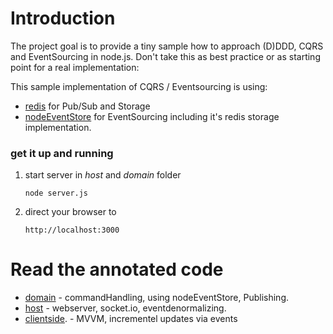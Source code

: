 # Introduction

The project goal is to provide a tiny sample how to approach (D)DDD, CQRS and EventSourcing 
in node.js. Don't take this as best practice or as starting point for a real implementation:


This sample implementation of CQRS / Eventsourcing is using:

- [redis](http://redis.io/) for Pub/Sub and Storage
- [nodeEventStore](https://github.com/KABA-CCEAC/nodeEventStore) for EventSourcing including it's redis storage implementation.

### get it up and running
        
1.  start server in _host_ and _domain_ folder

        node server.js
        
1.  direct your browser to 

        http://localhost:3000

# Read the annotated code

- [domain](public/docs/domain/server.html) - commandHandling, using nodeEventStore, Publishing.
- [host](public/docs/host/server.html) - webserver, socket.io, eventdenormalizing.
- [clientside](public/docs/client/bootstrap.html). - MVVM, incrementel updates via events